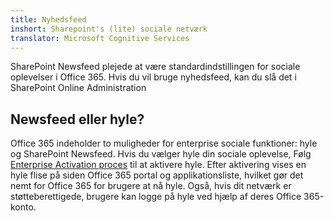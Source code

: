 ```yaml
---
title: Nyhedsfeed
inshort: Sharepoint's (lite) sociale netværk
translator: Microsoft Cognitive Services
---
```



SharePoint Newsfeed plejede at være standardindstillingen for sociale oplevelser i Office 365. Hvis du vil bruge nyhedsfeed, kan du slå det i SharePoint Online Administration

## Newsfeed eller hyle?
Office 365 indeholder to muligheder for enterprise sociale funktioner: hyle og SharePoint Newsfeed. Hvis du vælger hyle din sociale oplevelse, Følg [Enterprise Activation proces](https://support.office.com/en-us/article/Enterprise-Activation-process-4f924c74-87d2-49d0-a4f6-cba3ce2b0e7c) til at aktivere hyle. Efter aktivering vises en hyle flise på siden Office 365 portal og applikationsliste, hvilket gør det nemt for Office 365 for brugere at nå hyle. Også, hvis dit netværk er støtteberettigede, brugere kan logge på hyle ved hjælp af deres Office 365-konto.



